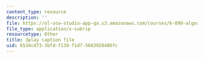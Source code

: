 ```yaml
---
content_type: resource
description: ''
file: https://ol-ocw-studio-app-qa.s3.amazonaws.com/courses/6-890-algorithmic-lower-bounds-fun-with-hardness-proofs-fall-2014/6534cd733bfdf138f1d75663920486fc_5GEKCOhiqro.srt
file_type: application/x-subrip
resourcetype: Other
title: 3play caption file
uid: 6534cd73-3bfd-f138-f1d7-5663920486fc
---
```

